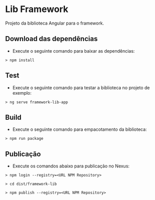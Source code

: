 # Lib Framework

Projeto da biblioteca Angular para o framework.

## Download das dependências

- Execute o seguinte comando para baixar as dependências:

```
> npm install
```


## Test

- Execute o seguinte comando para testar a biblioteca no projeto de exemplo:

```
> ng serve framework-lib-app
```

## Build

- Execute o seguinte comando para empacotamento da biblioteca:

```
> npm run package
```

## Publicação

- Execute os comandos abaixo para publicação no Nexus:

```
> npm login --registry=<URL NPM Repository>
```

```
> cd dist/framework-lib
```

```
> npm publish --registry=<URL NPM Repository>
```